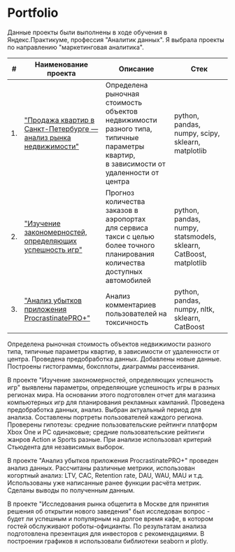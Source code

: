 
# Portfolio
Данные проекты были выполнены в ходе обучения в Яндекс.Практикуме, профессия "Аналитик данных". Я выбрала проекты по направлению "маркетинговая аналитика". 

| #    | Наименование проекта                | Описание                                                     | Стек                                                         |
| ---- | ------------------------------------------------------------ | ------------------------------------------------------------ | ------------------------------------------------------------ |
| 1.   | ["Продажа квартир в Санкт-Петербурге — анализ рынка недвижимости"](https://github.com/aq2003/Portfolio/tree/main/Gold%20Recovery) | Определена рыночная стоимость объектов недвижимости разного типа, <br/> типичные параметры квартир, <br/> в зависимости от удаленности от центра| python, pandas, numpy, scipy, sklearn, matplotlib       |
| 2.   | ["Изучение закономерностей, определяющих успешность игр"](https://github.com/aq2003/Portfolio/tree/main/Taxi%20Service) | Прогноз количества заказов в аэропортах <br/>для сервиса такси с целью более точного планирования количества доступных <br/>автомобилей | python, pandas, numpy, statsmodels, sklearn, CatBoost, matplotlib |
| 3.   | ["Анализ убытков приложения ProcrastinatePRO+"](https://github.com/aq2003/Portfolio/tree/main/Analyzing%20Texts) | Анализ комментариев пользователей на токсичность             | python, pandas, numpy, nltk, sklearn, CatBoost |



 Определена рыночная стоимость объектов недвижимости разного типа, типичные параметры квартир, в зависимости от удаленности от центра. Проведена предобработка данных. Добавлены новые данные. Построены гистограммы, боксплоты, диаграммы рассеивания. 


В проекте "Изучение закономерностей, определяющих успешность игр" выявлены параметры, определяющие успешность игры в разных регионах мира. На основании этого подготовлен отчет для магазина компьютерных игр для планирования рекламных кампаний. Проведена предобработка данных, анализ. Выбран актуальный период для анализа. Составлены портреты пользователей каждого региона. Проверены гипотезы: средние пользовательские рейтинги платформ Xbox One и PC одинаковые; средние пользовательские рейтинги жанров Action и Sports разные. При анализе использовал критерий Стьюдента для независимых выборок.


В проекте "Анализ убытков приложения ProcrastinatePRO+" проведен анализ данных. Рассчитаны различные метрики, использован когортный анализ: LTV, CAC, Retention rate, DAU, WAU, MAU и т.д. Использованы уже написанные ранее функции расчёта метрик. Сделаны выводы по полученным данным. 


В проекте "Исследования рынка общепита в Москве для принятия решения об открытии нового заведения"  был исследован вопрос - будет ли успешным и популярным на долгое время кафе, в котором гостей обслуживают роботы-официанты. По результатам анализа подготовлена презентация для инвесторов с рекомендациями. В построении графиков я использовали библиотеки seaborn и plotly. 
